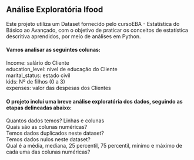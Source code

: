  ## Análise Exploratória Ifood

Este projeto utiliza um Dataset fornecido pelo cursoEBA - Estatística do Básico ao Avançado, com o objetivo de praticar os conceitos
de estatística descritiva aprendidos, por meio de análises em Python.

#### Vamos analisar as seguintes colunas:

<div>Income: salário do Cliente</div>
<div>education_level: nível de educação do Cliente</div>
<div>marital_status: estado civil</div>
<div>kids: Nº de filhos (0 a 3)</div>
<div>expenses: valor das despesas dos Clientes</div>


#### O projeto inclui uma breve análise exploratória dos dados, seguindo as etapas delineadas abaixo:
<div>Quantos dados temos? Linhas e colunas</div>
<div>Quais são as colunas numéricas?</div>
<div>Temos dados duplicados neste dataset?</div>
<div>Temos dados nulos neste dataset?</div> 
<div>Qual é a média, mediana, 25 percentil, 75 percentil, mínimo e máximo de cada uma das colunas numéricas?</div>
